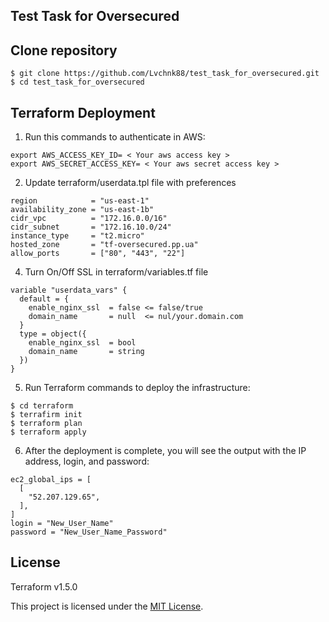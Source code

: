 Test Task for Oversecured
-------------------------


Clone repository
----------------

```
$ git clone https://github.com/Lvchnk88/test_task_for_oversecured.git
$ cd test_task_for_oversecured
```

Terraform Deployment
--------------------

1. Run this commands to authenticate in AWS:

```
export AWS_ACCESS_KEY_ID= < Your aws access key >
export AWS_SECRET_ACCESS_KEY= < Your aws secret access key >
```

2. Update terraform/userdata.tpl file with preferences

```
region            = "us-east-1"
availability_zone = "us-east-1b"
cidr_vpc          = "172.16.0.0/16"
cidr_subnet       = "172.16.10.0/24"
instance_type     = "t2.micro"
hosted_zone       = "tf-oversecured.pp.ua"
allow_ports       = ["80", "443", "22"]
```

4. Turn On/Off SSL in terraform/variables.tf file

```
variable "userdata_vars" {
  default = {
    enable_nginx_ssl  = false <= false/true
    domain_name       = null  <= nul/your.domain.com
  }
  type = object({
    enable_nginx_ssl  = bool
    domain_name       = string
  })
}
```

5. Run Terraform commands to deploy the infrastructure:

```
$ cd terraform
$ terrafirm init
$ terraform plan
$ terraform apply
```

6. After the deployment is complete, you will see the output with the IP address, login, and password:

```
ec2_global_ips = [
  [
    "52.207.129.65",
  ],
]
login = "New_User_Name"
password = "New_User_Name_Password"
``` 



License
-------

Terraform v1.5.0

This project is licensed under the [MIT License](LICENSE).
